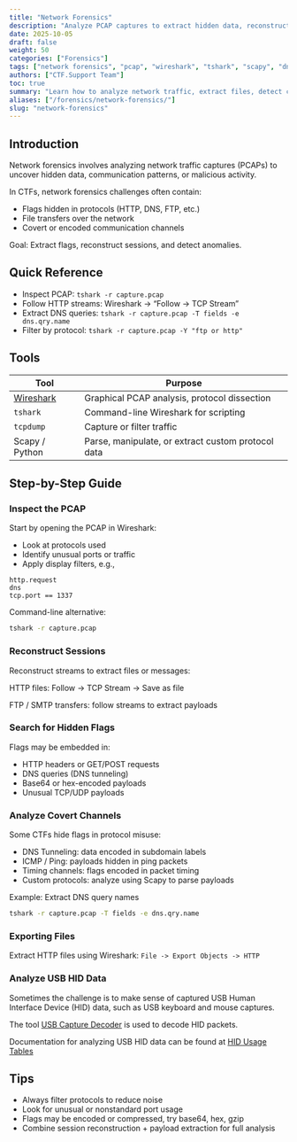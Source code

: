 ```yaml
---
title: "Network Forensics"
description: "Analyze PCAP captures to extract hidden data, reconstruct network sessions, and detect covert channels in CTF challenges using Wireshark, tshark, and Scapy."
date: 2025-10-05
draft: false
weight: 50
categories: ["Forensics"]
tags: ["network forensics", "pcap", "wireshark", "tshark", "scapy", "dns tunneling", "covert channels", "usb hid"]
authors: ["CTF.Support Team"]
toc: true
summary: "Learn how to analyze network traffic, extract files, detect covert channels, and decode unusual protocols in CTF and digital forensics challenges."
aliases: ["/forensics/network-forensics/"]
slug: "network-forensics"
---
```


## Introduction

Network forensics involves analyzing network traffic captures (PCAPs) to uncover hidden data, communication patterns, or malicious activity.

In CTFs, network forensics challenges often contain:

- Flags hidden in protocols (HTTP, DNS, FTP, etc.)
- File transfers over the network
- Covert or encoded communication channels

Goal: Extract flags, reconstruct sessions, and detect anomalies.

## Quick Reference

- Inspect PCAP: `tshark -r capture.pcap`
- Follow HTTP streams: Wireshark -> “Follow -> TCP Stream”
- Extract DNS queries: `tshark -r capture.pcap -T fields -e dns.qry.name`
- Filter by protocol: `tshark -r capture.pcap -Y "ftp or http"`

## Tools

| Tool                                    | Purpose                                            |
|-----------------------------------------|----------------------------------------------------|
| [Wireshark](https://www.wireshark.org/) | Graphical PCAP analysis, protocol dissection       |
| `tshark`                                | Command-line Wireshark for scripting               |
| `tcpdump`                               | Capture or filter traffic                          |
| Scapy / Python                          | Parse, manipulate, or extract custom protocol data |

## Step-by-Step Guide

### Inspect the PCAP

Start by opening the PCAP in Wireshark:

- Look at protocols used
- Identify unusual ports or traffic
- Apply display filters, e.g.,

```text
http.request
dns
tcp.port == 1337
```

Command-line alternative:

```bash
tshark -r capture.pcap
```

### Reconstruct Sessions

Reconstruct streams to extract files or messages:

HTTP files: Follow -> TCP Stream -> Save as file

FTP / SMTP transfers: follow streams to extract payloads

### Search for Hidden Flags

Flags may be embedded in:

- HTTP headers or GET/POST requests
- DNS queries (DNS tunneling)
- Base64 or hex-encoded payloads
- Unusual TCP/UDP payloads

### Analyze Covert Channels

Some CTFs hide flags in protocol misuse:

- DNS Tunneling: data encoded in subdomain labels
- ICMP / Ping: payloads hidden in ping packets
- Timing channels: flags encoded in packet timing
- Custom protocols: analyze using Scapy to parse payloads

Example: Extract DNS query names

```bash
tshark -r capture.pcap -T fields -e dns.qry.name
```

### Exporting Files

Extract HTTP files using Wireshark: `File -> Export Objects -> HTTP`

### Analyze USB HID Data

Sometimes the challenge is to make sense of captured USB Human Interface Device (HID) data, such as USB keyboard and mouse captures.

The tool [USB Capture Decoder](https://github.com/jonsth131/ctf-tools/tree/main/usb_capture_decode) is used to decode HID packets.

Documentation for analyzing USB HID data can be found at [HID Usage Tables](https://www.usb.org/sites/default/files/hut1_21.pdf)

## Tips

- Always filter protocols to reduce noise
- Look for unusual or nonstandard port usage
- Flags may be encoded or compressed, try base64, hex, gzip
- Combine session reconstruction + payload extraction for full analysis
